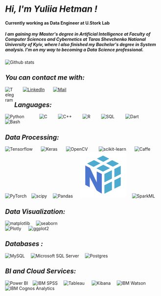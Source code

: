 

# ***Hi, I'm Yuliia Hetman !***
#### **Currently working as Data Engineer at U.Stork Lab**

##### *I am gaining my Master's degree in Artificial Intelligence at Faculty of Computer Sciences and Cybernetics at Taras Shevchenko National University of Kyiv, where I also finished my Bachelor's degree in System analysis. I'm on my way to becoming a Data Science professional.*

![Github stats](https://github-readme-stats.vercel.app/api?username=yhetman&show_icons=true&theme=tokyonight&count_private=true)

##  *You can contact me with:*

[<img align="left" alt="Telegram" width="30px" src="https://cdn.jsdelivr.net/npm/simple-icons@v3/icons/telegram.svg" />][telegram]&nbsp;&nbsp;&nbsp;&nbsp;&nbsp;&nbsp; [<img align="" alt="LinkedIn" width="30px" src="https://cdn.jsdelivr.net/npm/simple-icons@v3/icons/linkedin.svg" />][linkedin] &nbsp;&nbsp;&nbsp;&nbsp;&nbsp;&nbsp;[<img align="" alt="Mail" width="30px" src="https://cdn.jsdelivr.net/npm/simple-icons@v3/icons/gmail.svg" />][mail] 

## *Languages:*

<img align="left" title="Python" alt="Python" width="80px" src="https://cdn3.iconfinder.com/data/icons/logos-and-brands-adobe/512/267_Python-512.png" /> &nbsp;&nbsp;&nbsp;&nbsp;&nbsp;&nbsp;&nbsp; <img align="" title="C" alt="C" width="80px" src="https://cdn.iconscout.com/icon/free/png-512/c-programming-569564.png" /> &nbsp;&nbsp;&nbsp;&nbsp;&nbsp;&nbsp;&nbsp; <img align="" title="C++" alt="C++" width="70px" src="https://upload.wikimedia.org/wikipedia/commons/thumb/1/18/ISO_C%2B%2B_Logo.svg/306px-ISO_C%2B%2B_Logo.svg.png" />  &nbsp;&nbsp;&nbsp;&nbsp;&nbsp;&nbsp;&nbsp; <img align="" title="R" alt="R" width="90px" src="https://upload.wikimedia.org/wikipedia/commons/thumb/1/1b/R_logo.svg/1280px-R_logo.svg.png" /> &nbsp;&nbsp;&nbsp;&nbsp;&nbsp;&nbsp;&nbsp; <img align="" title="SQL" alt="SQL" width="90px" src="https://cdn4.iconfinder.com/data/icons/flat-pro-database-set-1/32/sql-badge-512.png" /> &nbsp;&nbsp;&nbsp;&nbsp;&nbsp;&nbsp;&nbsp; <img align="" title="Dart" alt="Dart" height="70px" width="200px" src="https://upload.wikimedia.org/wikipedia/commons/thumb/f/fe/Dart_programming_language_logo.svg/1024px-Dart_programming_language_logo.svg.png" />&nbsp;&nbsp;&nbsp;&nbsp;&nbsp;&nbsp;&nbsp; <img align="" title="Bash" alt="Bash" width="150px" src="https://upload.wikimedia.org/wikipedia/commons/thumb/8/82/Gnu-bash-logo.svg/1200px-Gnu-bash-logo.svg.png" />

## *Data Processing:*

<img align=" " title="Tensorflow" alt="Tensorflow" width="250px" src="https://cdn.freelogovectors.net/wp-content/uploads/2018/07/tensorflow-logo.png" /> &nbsp;&nbsp;&nbsp;&nbsp;&nbsp; <img align=" " title="Keras" alt="Keras" width="170px" src="https://s3.amazonaws.com/keras.io/img/keras-logo-2018-large-1200.png" /> &nbsp;&nbsp;&nbsp;&nbsp;&nbsp; <img align="" title="OpenCV" alt="OpenCV" height="90px" src="https://upload.wikimedia.org/wikipedia/commons/thumb/3/32/OpenCV_Logo_with_text_svg_version.svg/1200px-OpenCV_Logo_with_text_svg_version.svg.png"/> &nbsp;&nbsp;&nbsp;&nbsp;&nbsp;&nbsp;&nbsp;&nbsp;<img align=" " title="scikit-learn" alt="scikit-learn" width="100px" src="https://upload.wikimedia.org/wikipedia/commons/thumb/0/05/Scikit_learn_logo_small.svg/1280px-Scikit_learn_logo_small.svg.png" />&nbsp;&nbsp;&nbsp;&nbsp;&nbsp;&nbsp; <img align=" " title="Caffe" alt="Caffe" width="120px" src="https://raw.githubusercontent.com/valohai/ml-logos/master/caffe.svg" /> &nbsp;&nbsp;&nbsp;&nbsp; <img align=" " title="PyTorch" alt="PyTorch" width="150px" src="https://upload.wikimedia.org/wikipedia/commons/thumb/c/c6/PyTorch_logo_black.svg/1200px-PyTorch_logo_black.svg.png" />&nbsp;&nbsp;&nbsp;&nbsp;<img align="" title="scipy" alt="scipy" width="60px" src="https://raw.githubusercontent.com/valohai/ml-logos/5127528b5baadb77a6ea4b999a47b4e86bf0f98b/scipy.svg" />&nbsp;&nbsp;&nbsp;&nbsp; <img align=" " title="Pandas" alt="Pandas" width="150px" src="https://raw.githubusercontent.com/valohai/ml-logos/5127528b5baadb77a6ea4b999a47b4e86bf0f98b/pandas.svg" /> &nbsp;&nbsp;&nbsp;&nbsp; <img align="" title="NumPy" alt="NumPy" width="150px" src="https://raw.githubusercontent.com/valohai/ml-logos/5127528b5baadb77a6ea4b999a47b4e86bf0f98b/numpy.svg" />&nbsp;&nbsp;&nbsp;&nbsp; <img align="" title="SparkML" alt="SparkML" width="100px" src="https://raw.githubusercontent.com/valohai/ml-logos/5127528b5baadb77a6ea4b999a47b4e86bf0f98b/spark.svg" />

## *Data Visualization:*

 <img align=" " title="matplotlib" alt="matplotlib" width="100px" src="https://raw.githubusercontent.com/valohai/ml-logos/5127528b5baadb77a6ea4b999a47b4e86bf0f98b/matplotlib.svg" />&nbsp;&nbsp;&nbsp;&nbsp; <img align=" " title="seaborn" alt="seaborn" width="120px" src="https://seaborn.pydata.org/_static/logo-wide-lightbg.svg" /> &nbsp;&nbsp;&nbsp;&nbsp;
<br /><img align=" " title="Plotly" alt="Plotly" width="150px" src="https://rapids.ai/assets/images/Plotly_Dash_logo.png" /> &nbsp;&nbsp;&nbsp;&nbsp; <img align=" " title="ggplot2" alt="ggplot2" height="70px" src="https://ggplot2.tidyverse.org/logo.png" /> 

## *Databases :*

<img align=" " title="MySQL" alt="MySQL" width="100px" src="https://raw.githubusercontent.com/detain/svg-logos/master/svg/mysql.svg" />&nbsp;&nbsp;&nbsp;&nbsp;  <img align=" " title="Microsoft SQL Server" alt="Microsoft SQL Server" width="80px" src="https://www.svgrepo.com/show/303229/microsoft-sql-server-logo.svg" />&nbsp;&nbsp;&nbsp;&nbsp;  <img align=" " title="Postgres" alt="Postgres" width="150px" src="https://softwareengineeringdaily.com/wp-content/uploads/2016/10/PostgreSQL.png" />


##  *BI and Cloud Services:*

<img align="" title="Power BI" alt="Power BI" width="180px" src="https://cdn.freelogovectors.net/wp-content/uploads/2017/04/power-bi_logo.png" />&nbsp;&nbsp;&nbsp;&nbsp;<img align="" title="IBM SPSS" alt="IBM SPSS" width="180px" src="https://webcms.colostate.edu/ramtech/media/sites/136/2017/02/SPSS-transparent-web-banner.png" />&nbsp;&nbsp;&nbsp;&nbsp; <img align="" title="Tableau" alt="Tableau" width="180px" src="https://upload.wikimedia.org/wikipedia/ru/thumb/0/06/Tableau_logo.svg/1280px-Tableau_logo.svg.png" /> &nbsp;&nbsp;&nbsp;&nbsp; <img align="" title="Kibana" alt="Kibana" width="120px" src="https://www.pngkey.com/png/full/63-634023_kibana-logo-color-h-kibana-logo-png.png" />&nbsp;&nbsp;&nbsp;&nbsp; <img align=" " title="IBM Watson" alt="IBM Watson" height="100px" src="https://ibsintelligence.com/wp-content/uploads/2017/11/m5xbsgp3zxjvkztcxo4o-1.png" />&nbsp;&nbsp;&nbsp;&nbsp; <img align=" " title="IBM Cognos Analytics" alt="IBM Cognos Analytics" height="160px" src="https://logodix.com/logo/1939187.png" />&nbsp;&nbsp;&nbsp;&nbsp; 

[telegram]: https://t.me/south_julia
[linkedin]: https://www.linkedin.com/in/yuliia-hetman-60ba95132/
[mail]: mailto:juliagetman5@gmail.com
